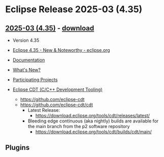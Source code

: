 
# Eclipse Release 2025-03 (4.35)


## [2025-03 (4.35)](https://help.eclipse.org/2025-03/index.jsp) - [download](https://www.eclipse.org/downloads/packages/release/2025-03/)
- Version 4.35
- [Eclipse 4.35 - New & Noteworthy - eclipse.org](https://www.eclipse.org/eclipse/news/4.35/)
- [Documentation](https://help.eclipse.org/2025-03/index.jsp)
- [What's New?](https://help.eclipse.org/2025-03/index.jsp?topic=%2Forg.eclipse.platform.doc.user%2FwhatsNew%2Fplatform_whatsnew.html&cp%3D0_6)
- [Participating Projects](https://projects.eclipse.org/releases/2025-03) 


- [Eclipse CDT (C/C++ Development Tooling)](https://projects.eclipse.org/projects/tools.cdt/downloads)
  + https://github.com/eclipse-cdt
  + https://github.com/eclipse-cdt/cdt
    * Latest Release: 
      * https://download.eclipse.org/tools/cdt/releases/latest/
    * Bleeding edge continuous (aka nightly) builds are available for the main branch from the p2 software repository
      * https://download.eclipse.org/tools/cdt/builds/cdt/main/


## Plugins



